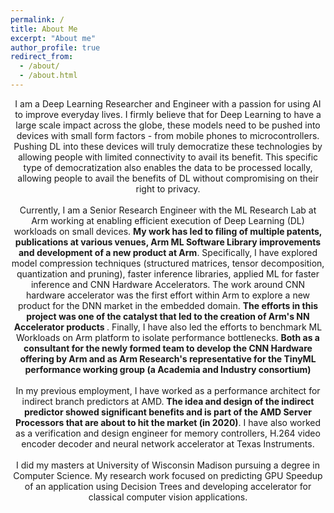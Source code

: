 ```yaml
---
permalink: /
title: About Me
excerpt: "About me"
author_profile: true
redirect_from: 
  - /about/
  - /about.html
---
```

<p align="center"> I am a Deep Learning Researcher and Engineer with a passion for using AI to improve everyday lives. I firmly believe that for Deep Learning to have a large scale impact across the globe, these models need to be pushed into devices with small form factors - from mobile phones to microcontrollers. Pushing DL into these devices will truly democratize these technologies by allowing people with limited connectivity to avail its benefit. This specific type of democratization also enables the data to be processed locally, allowing people to avail the benefits of DL without compromising on their right to privacy.<br><br>Currently, I am a Senior Research Engineer with the ML Research Lab at Arm working at enabling efficient execution of Deep Learning (DL) workloads on small devices. <b>My work has led to filing of multiple patents, publications at various venues, Arm ML Software Library improvements and development of a new product at Arm</b>. Specifically, I have explored model compression techniques (structured matrices, tensor decomposition, quantization and pruning), faster inference libraries, applied ML for faster inference and CNN Hardware Accelerators. The work around CNN hardware accelerator was the first effort within Arm to explore a new product for the DNN market in the embedded domain. <b>The efforts in this project was one of the catalyst that led to the creation of Arm's NN Accelerator products </b>. Finally, I have also led the efforts to benchmark ML Workloads on Arm platform to isolate performance bottlenecks. <b> Both as a consultant for the newly formed team to develop the CNN Hardware offering by Arm and as Arm Research's representative for the TinyML performance working group (a Academia and Industry consortium)</b><br><br> In my previous employment, I have worked as a performance architect for indirect branch predictors at AMD. <b> The idea and design of the indirect predictor showed significant benefits and is part of the AMD Server Processors that are about to hit the market (in 2020)</b>. I have also worked as a verification and design engineer for memory controllers, H.264 video encoder decoder and neural network accelerator at Texas Instruments. <br><br>I did my masters at University of Wisconsin Madison pursuing a degree in Computer Science. My research work focused on predicting GPU Speedup of an application using Decision Trees and developing accelerator for classical computer vision applications. </p>
